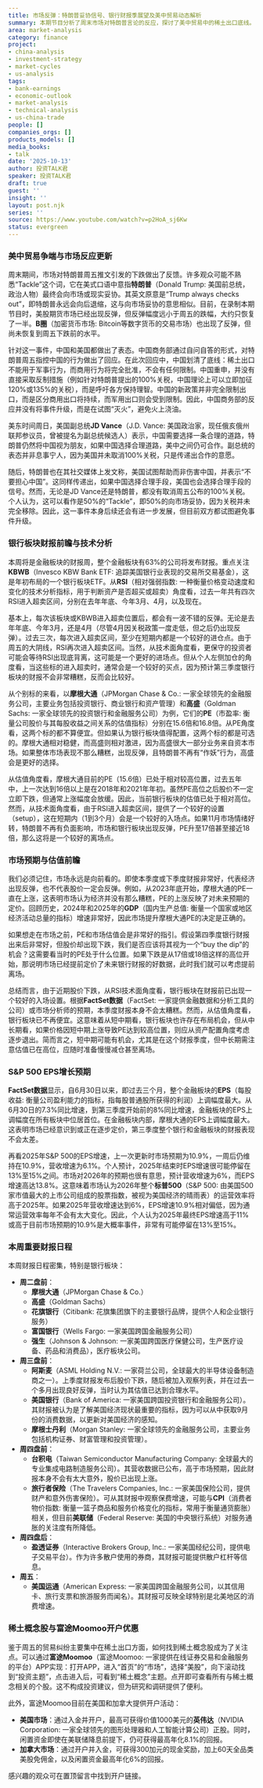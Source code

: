 ```yaml
---
title: 市场反弹：特朗普妥协信号、银行财报季展望及美中贸易动态解析
summary: 本期节目分析了周末市场对特朗普言论的反应，探讨了美中贸易中的稀土出口底线。同时，对即将到来的银行财报季进行了前瞻性展望，结合技术面与估值，为投资者提供了短中期策略，并分析了标普500的EPS增长预期。
area: market-analysis
category: finance
project:
- china-analysis
- investment-strategy
- market-cycles
- us-analysis
tags:
- bank-earnings
- economic-outlook
- market-analysis
- technical-analysis
- us-china-trade
people: []
companies_orgs: []
products_models: []
media_books:
- talk
date: '2025-10-13'
author: 投资TALK君
speaker: 投资TALK君
draft: true
guest: ''
insight: ''
layout: post.njk
series: ''
source: https://www.youtube.com/watch?v=p2HoA_sj6Kw
status: evergreen
---
```

### 美中贸易争端与市场反应更新

周末期间，市场对特朗普周五推文引发的下跌做出了反馈。许多观众可能不熟悉“Tackle”这个词，它在美式口语中意指**特朗普**（Donald Trump: 美国前总统，政治人物）最终会向市场或现实妥协。其英文原意是“Trump always checks out”，即特朗普永远会向后退缩，这与向市场妥协的意思相似。目前，在录制本期节目时，美股期货市场已经出现反弹，但反弹幅度远小于周五的跌幅，大约只恢复了一半。**B圈**（加密货币市场: Bitcoin等数字货币的交易市场）也出现了反弹，但尚未恢复到周五下跌前的水平。

针对这一事件，中国和美国都做出了表态。中国商务部通过自问自答的形式，对特朗普周五指控中国的行为做出了回应。在此次回应中，中国划清了底线：稀土出口不能用于军事行为，而商用行为将完全批准，不会有任何限制。中国重申，并没有直接采取反制措施（例如针对特朗普提出的100%关税，中国理论上可以立即加征120%或135%的关税），而是呼吁各方保持理智。中国的新政策并非完全限制出口，而是区分商用出口将持续，而军用出口则会受到限制。因此，中国商务部的反应并没有将事件升级，而是在试图“灭火”，避免火上浇油。

美东时间周日，美国副总统**JD Vance**（J.D. Vance: 美国政治家，现任俄亥俄州联邦参议员，曾被提名为副总统候选人）表示，中国需要选择一条合理的道路，特朗普仍然将中国视为朋友，如果中国选择合理道路，美中之间仍可合作。副总统的表态并非息事宁人，因为美国并未取消100%关税，只是传递出合作的意愿。

随后，特朗普也在其社交媒体上发文称，美国试图帮助而非伤害中国，并表示“不要担心中国”。这同样传递出，如果中国选择合理手段，美国也会选择合理手段的信号。然而，无论是JD Vance还是特朗普，都没有取消周五公布的100%关税。个人认为，这可以看作是50%的“Tackle”，即50%的向市场妥协，因为关税并未完全移除。因此，这一事件本身后续还会有进一步发展，但目前双方都试图避免事件升级。

### 银行板块财报前瞻与技术分析

本周将是金融板块的财报周，整个金融板块有63%的公司将发布财报。重点关注**KBWB**（Invesco KBW Bank ETF: 追踪美国银行业表现的交易所交易基金），这是年初布局的一个银行板块ETF。从**RSI**（相对强弱指数: 一种衡量价格变动速度和变化的技术分析指标，用于判断资产是否超买或超卖）角度看，过去一年共有四次RSI进入超卖区间，分别在去年年底、今年3月、4月，以及现在。

基本上，每次该板块或KBWB进入超卖位置后，都会有一波不错的反弹。无论是去年年底、今年3月，还是4月（尽管4月因关税政策一度走低，但之后仍出现反弹）。过去三次，每次进入超卖区间，至少在短期内都是一个较好的进仓点。由于周五的大阴线，RSI再次进入超卖区间。当然，从技术面角度看，更保守的投资者可能会等待RSI出现底背离，这可能是一个更好的进场点。但从个人左侧加仓的角度看，当这些标的进入超卖时，通常会是一个较好的买点，因为预计第三季度银行板块的财报不会非常糟糕，反而会比较好。

从个别标的来看，以**摩根大通**（JPMorgan Chase & Co.: 一家全球领先的金融服务公司，主要业务包括投资银行、商业银行和资产管理）和**高盛**（Goldman Sachs: 一家全球领先的投资银行和金融服务公司）为例，它们的**PE**（市盈率: 衡量公司股价与其每股收益之间关系的估值指标）分别在15.6倍和16.8倍。从PE角度看，这两个标的都不算便宜。但如果认为银行板块值得配置，这两个标的都是可选的。摩根大通相对稳健，而高盛则相对激进，因为高盛很大一部分业务来自资本市场。如果整体市场表现不那么糟糕，出现反弹，且特朗普不再有“作妖”行为，高盛会是更好的选择。

从估值角度看，摩根大通目前的PE（15.6倍）已处于相对较高位置，过去五年中，上一次达到16倍以上是在2018年和2021年年初。虽然PE高位之后股价不一定立即下跌，但通常上涨幅度会放缓。因此，当前银行板块的估值已处于相对高位。然而，从技术面角度看，由于RSI进入超卖区间，提供了一个较好的设置（setup），这在短期内（1到3个月）会是一个较好的入场点。如果11月市场情绪好转，特朗普不再有负面影响，市场和银行板块出现反弹，PE升至17倍甚至接近18倍，那么这将是一个较好的离场点。

### 市场预期与估值前瞻

我们必须记住，市场永远是向前看的。即使本季度或下季度财报非常好，代表经济出现反弹，也不代表股价一定会反弹。例如，从2023年底开始，摩根大通的PE一直在上涨，这表明市场认为经济并没有那么糟糕，PE的上涨反映了对未来预期的定价。回顾历史，2024年和2025年的**GDP**（国内生产总值: 衡量一个国家或地区经济活动总量的指标）增速非常好，因此市场提升摩根大通PE的决定是正确的。

如果想走在市场之前，PE和市场估值会是非常好的指引。假设第四季度银行财报出来后非常好，但股价却出现下跌，我们是否应该将其视为一个“buy the dip”的机会？这需要看当时的PE处于什么位置。如果下跌是从17倍或18倍这样的高位开始，那说明市场已经提前定价了未来银行财报的好数据，此时我们就可以考虑提前离场。

总结而言，由于近期股价下跌，从RSI技术面角度看，银行板块在财报前已出现一个较好的入场设置。根据**FactSet数据**（FactSet: 一家提供金融数据和分析工具的公司）或市场分析师的预期，本季度财报本身不会太糟糕。然而，从估值角度看，银行板块已不再便宜。这意味着从短中期看，银行板块也许存在布局机会，但从中长期看，如果价格因短中期上涨导致PE达到较高位置，则应从资产配置角度考虑逐步退出。简而言之，短中期可能有机会，尤其是在这个财报季度，但中长期需注意估值已在高位，应随时准备慢慢减仓甚至离场。

### S&P 500 EPS增长预期

**FactSet数据**显示，自6月30日以来，即过去三个月，整个金融板块的**EPS**（每股收益: 衡量公司盈利能力的指标，指每股普通股所获得的利润）上调幅度最大。从6月30日的7.3%同比增速，到第三季度开始前的8%同比增速，金融板块的EPS上调幅度在所有板块中位居首位。在金融板块内部，摩根大通的EPS上调幅度最大。这表明市场已经意识到或正在逐步定价，第三季度整个银行和金融板块的财报表现不会太差。

再看2025年S&P 500的EPS增速，上一次更新时市场预期为10.9%，一周后仍维持在10.9%，营收增速为6.1%。个人预计，2025年结束时EPS增速很可能停留在13%至15%之间。市场对2026年的预期也很有意思，预计营收增速为6%，而EPS增速高达13.8%。这意味着市场认为2026年整个**标普500**（S&P 500: 由美国500家市值最大的上市公司组成的股票指数，被视为美国经济的晴雨表）的运营效率将高于2025年。如果2025年营收增速达到6%，EPS增速10.9%相对偏低，因为通常运营效率每年不会有太大变化。因此，个人认为2025年最终EPS增速高于11%或高于目前市场预期的10.9%是大概率事件，非常有可能停留在13%至15%。

### 本周重要财报日程

本周财报日程密集，特别是银行板块：

*   **周二盘前**：
    *   **摩根大通**（JPMorgan Chase & Co.）
    *   **高盛**（Goldman Sachs）
    *   **花旗银行**（Citibank: 花旗集团旗下的主要银行品牌，提供个人和企业银行服务）
    *   **富国银行**（Wells Fargo: 一家美国跨国金融服务公司）
    *   **强生**（Johnson & Johnson: 一家美国跨国医疗保健公司，生产医疗设备、药品和消费品），医疗板块公司。
*   **周三盘前**：
    *   **阿斯麦**（ASML Holding N.V.: 一家荷兰公司，全球最大的半导体设备制造商之一）。上季度财报发布后股价下跌，随后被加入观察列表，并在过去一个多月出现良好反弹，当时认为其估值已达到合理水平。
    *   **美国银行**（Bank of America: 一家美国跨国投资银行和金融服务公司）。其财报被认为是了解美国经济现状最重要的指标，因为可以从中获取9月份的消费数据，以更新对美国经济的感知。
    *   **摩根士丹利**（Morgan Stanley: 一家全球领先的金融服务公司，主要业务包括机构证券、财富管理和投资管理）。
*   **周四盘前**：
    *   **台积电**（Taiwan Semiconductor Manufacturing Company: 全球最大的专业集成电路制造服务公司）。其营收数据已公布，高于市场预期，因此财报本身不会有太大意外，股价已出现上涨。
    *   **旅行者保险**（The Travelers Companies, Inc.: 一家美国保险公司，提供财产和意外伤害保险）。可从其财报中观察保费增速，可能与**CPI**（消费者物价指数: 衡量一篮子商品和服务价格变化的指标，常用于衡量通货膨胀）相关，但目前**美联储**（Federal Reserve: 美国的中央银行系统）对服务通胀的关注度有所降低。
*   **周四盘后**：
    *   **盈透证券**（Interactive Brokers Group, Inc.: 一家美国经纪公司，提供电子交易平台）。作为许多散户使用的券商，其财报可能提供散户杠杆等信息。
*   **周五**：
    *   **美国运通**（American Express: 一家美国跨国金融服务公司，以其信用卡、旅行支票和旅游服务而闻名）。其财报可反映全球特别是北美地区的消费增速。

### 稀土概念股与富途Moomoo开户优惠

鉴于周五的贸易纠纷主要集中在稀土出口方面，如何找到稀土概念股成为了关注点。可以通过**富途Moomoo**（富途Moomoo: 一家提供在线证券交易和金融服务的平台）APP实现：打开APP，进入“首页”的“市场”，选择“美股”，向下滚动找到“投资主题”，点击进入后，可看到“稀土概念”主题。点开即可查看所有与稀土概念相关的个股。这不构成投资建议，但为研究和调研提供了便利。

此外，富途Moomoo目前在美国和加拿大提供开户活动：

*   **美国市场**：通过入金并开户，最高可获得价值1000美元的**英伟达**（NVIDIA Corporation: 一家全球领先的图形处理器和人工智能计算公司）正股。同时，闲置资金即使在美联储降息前提下，仍可获得最高年化8.1%的回报。
*   **加拿大市场**：通过开户并入金，可获得300加元的现金奖励，加上60天全品类美股免佣金，以及闲置资金最高年化6%的回报。

感兴趣的观众可在置顶留言中找到开户链接。